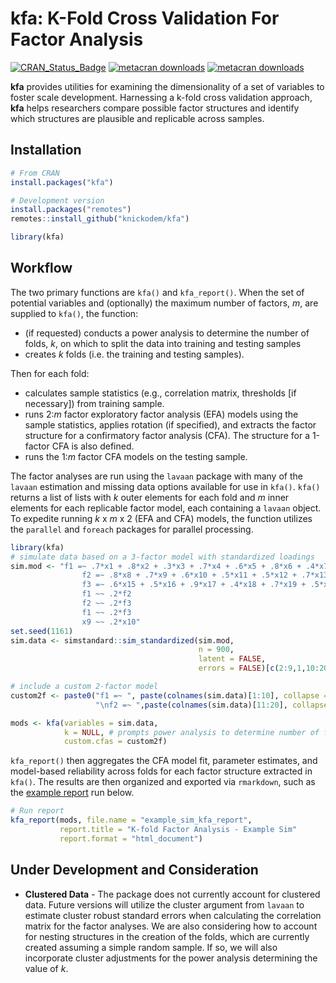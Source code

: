 
# kfa: K-Fold Cross Validation For Factor Analysis

[![CRAN_Status_Badge](https://www.r-pkg.org/badges/version/kfa)](https://cran.r-project.org/package=kfa)
[![metacran
downloads](https://cranlogs.r-pkg.org/badges/kfa)](https://cran.r-project.org/package=kfa)
[![metacran
downloads](https://cranlogs.r-pkg.org/badges/grand-total/kfa)](https://cran.r-project.org/package=kfa)

**kfa** provides utilities for examining the dimensionality of a set of
variables to foster scale development. Harnessing a k-fold cross
validation approach, **kfa** helps researchers compare possible factor
structures and identify which structures are plausible and replicable
across samples.

## Installation

``` r
# From CRAN
install.packages("kfa")

# Development version
install.packages("remotes")
remotes::install_github("knickodem/kfa")

library(kfa)
```

## Workflow

The two primary functions are `kfa()` and `kfa_report()`. When the set
of potential variables and (optionally) the maximum number of factors,
*m*, are supplied to `kfa()`, the function:

-   (if requested) conducts a power analysis to determine the number of
    folds, *k*, on which to split the data into training and testing
    samples
-   creates *k* folds (i.e. the training and testing samples).

Then for each fold:

-   calculates sample statistics (e.g., correlation matrix, thresholds
    \[if necessary\]) from training sample.
-   runs 2:*m* factor exploratory factor analysis (EFA) models using the
    sample statistics, applies rotation (if specified), and extracts the
    factor structure for a confirmatory factor analysis (CFA). The
    structure for a 1-factor CFA is also defined.
-   runs the 1:*m* factor CFA models on the testing sample.

The factor analyses are run using the `lavaan` package with many of the
`lavaan` estimation and missing data options available for use in
`kfa()`. `kfa()` returns a list of lists with *k* outer elements for
each fold and *m* inner elements for each replicable factor model, each
containing a `lavaan` object. To expedite running *k* x *m* x 2 (EFA and
CFA) models, the function utilizes the `parallel` and `foreach` packages
for parallel processing.

``` r
library(kfa)
# simulate data based on a 3-factor model with standardized loadings
sim.mod <- "f1 =~ .7*x1 + .8*x2 + .3*x3 + .7*x4 + .6*x5 + .8*x6 + .4*x7
                f2 =~ .8*x8 + .7*x9 + .6*x10 + .5*x11 + .5*x12 + .7*x13 + .6*x14
                f3 =~ .6*x15 + .5*x16 + .9*x17 + .4*x18 + .7*x19 + .5*x20
                f1 ~~ .2*f2
                f2 ~~ .2*f3
                f1 ~~ .2*f3
                x9 ~~ .2*x10"
set.seed(1161)
sim.data <- simstandard::sim_standardized(sim.mod,
                                          n = 900,
                                          latent = FALSE,
                                          errors = FALSE)[c(2:9,1,10:20)]

# include a custom 2-factor model
custom2f <- paste0("f1 =~ ", paste(colnames(sim.data)[1:10], collapse = " + "),
                   "\nf2 =~ ",paste(colnames(sim.data)[11:20], collapse = " + "))

mods <- kfa(variables = sim.data,
            k = NULL, # prompts power analysis to determine number of folds
            custom.cfas = custom2f)
```

`kfa_report()` then aggregates the CFA model fit, parameter estimates,
and model-based reliability across folds for each factor structure
extracted in `kfa()`. The results are then organized and exported via
`rmarkdown`, such as the [example
report](https://htmlpreview.github.io/?https://github.com/knickodem/kfa/blob/main/README%20Example%20Reports/example_sim_kfa_report.html)
run below.

``` r
# Run report
kfa_report(mods, file.name = "example_sim_kfa_report",
           report.title = "K-fold Factor Analysis - Example Sim"
           report.format = "html_document")
```

## Under Development and Consideration

-   **Clustered Data** - The package does not currently account for
    clustered data. Future versions will utilize the cluster argument
    from `lavaan` to estimate cluster robust standard errors when
    calculating the correlation matrix for the factor analyses. We are
    also considering how to account for nesting structures in the
    creation of the folds, which are currently created assuming a simple
    random sample. If so, we will also incorporate cluster adjustments
    for the power analysis determining the value of *k*.
